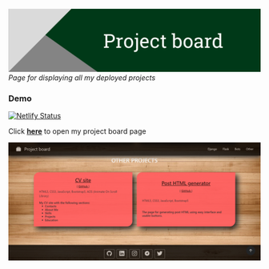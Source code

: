 <a href="https://portfolio.hubariev.com/" target="_blank"><img title="Project board" alt="Header image" src="./md_images/Project-board_header.png"></a>
_Page for displaying all my deployed projects_

### Demo

[![Netlify Status](https://api.netlify.com/api/v1/badges/3f7a5c61-3278-4d1c-9b5f-e8cc81bf15ad/deploy-status)](https://app.netlify.com/sites/gubchik123-project-board/deploys)

Click **<a href="https://portfolio.hubariev.com/" target="_blank">here</a>** to open my project board page

<img title="Demo" alt="Demo image" src="./md_images/demo.jpg">
